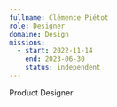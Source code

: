 ```yaml
---
fullname: Clémence Piétot
role: Designer
domaine: Design
missions:
  - start: 2022-11-14
    end: 2023-06-30
    status: independent
---
```


Product Designer
